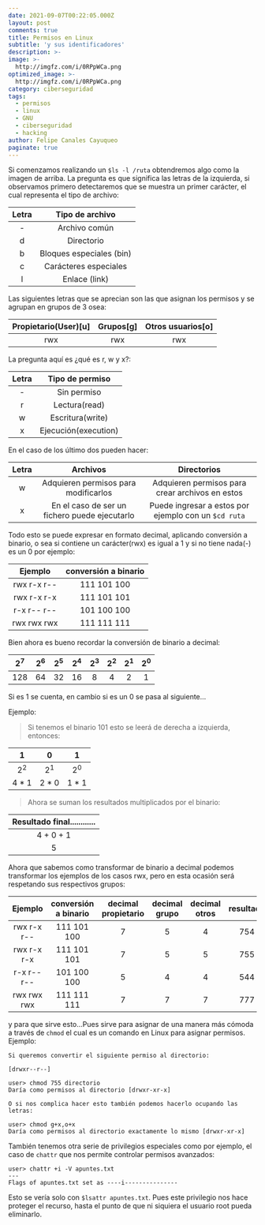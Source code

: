 ```yaml
---
date: 2021-09-07T00:22:05.000Z
layout: post
comments: true
title: Permisos en Linux
subtitle: 'y sus identificadores'
description: >-
image: >-
  http://imgfz.com/i/0RPpWCa.png
optimized_image: >-
  http://imgfz.com/i/0RPpWCa.png
category: ciberseguridad
tags:
  - permisos
  - linux
  - GNU
  - ciberseguridad
  - hacking
author: Felipe Canales Cayuqueo
paginate: true
---
```

Si comenzamos realizando un 	```$ls -l /ruta``` obtendremos algo como la imagen de arriba. La pregunta es que significa las letras de la izquierda, si observamos primero detectaremos que se muestra un primer carácter, el cual representa el tipo de archivo:

| Letra | Tipo de archivo |
| :--------: | :-------: |
| - | Archivo común |
| d | Directorio |
| b | Bloques especiales (bin) |
| c | Carácteres especiales |
| l | Enlace (link) |

Las siguientes letras que se aprecian son las que asignan los permisos y se agrupan en grupos de 3 osea:

| Propietario(User)[u] | Grupos[g] | Otros usuarios[o] |
| :--------: | :-------: | :--------: |
| rwx | rwx | rwx |

La pregunta aquí es ¿qué es r, w y x?:

| Letra | Tipo de permiso |
| :--------: | :-------: |
| - | Sin permiso |
| r | Lectura(read) |
| w | Escritura(write) |
| x | Ejecución(execution) |

En el caso de los último dos pueden hacer:

| Letra | Archivos | Directorios |
| :--------: | :-------: | :--------: |
| w | Adquieren permisos para modificarlos | Adquieren permisos para crear archivos en estos |
| x | En el caso de ser un fichero puede ejecutarlo | Puede ingresar a estos por ejemplo con un ```$cd ruta``` |

Todo esto se puede expresar en formato decimal, aplicando conversión a binario, o sea si contiene un carácter(rwx) es igual a 1 y si no tiene nada(-) es un 0 por ejemplo:

| Ejemplo | conversión a binario |
| :--------: | :-------: |
| rwx r-x r-- | 111 101 100 |
| rwx r-x r-x | 111 101 101 |
| r-x r-- r-- | 101 100 100 |
| rwx rwx rwx | 111 111 111 |

Bien ahora es bueno recordar la conversión de binario a decimal:

| 2<sup>7</sup> | 2<sup>6</sup> | 2<sup>5</sup> | 2<sup>4</sup> | 2<sup>3</sup> | 2<sup>2</sup> | 2<sup>1</sup> | 2<sup>0</sup> |
| :--------: | :-------: | :--------: | :--------: | :--------: | :--------: | :--------: | :--------: |
| 128 | 64 | 32 | 16 | 8 | 4 | 2 | 1 |

Si es 1 se cuenta, en cambio si es un 0 se pasa al siguiente...

Ejemplo:

> Si tenemos el binario  101 esto se leerá de derecha a izquierda, entonces:

| 1 | 0 | 1 |
| :--------: | :-------: | :-------: |
| 2<sup>2</sup> | 2<sup>1</sup> | 2<sup>0</sup> |
| 4 * 1 | 2 * 0 | 1 * 1 |

> Ahora se suman los resultados multiplicados por el binario:

| Resultado final............|
| :--------: |
| 4 + 0 + 1 |
| 5 |

Ahora que sabemos como transformar de binario a decimal podemos transformar los ejemplos de los casos rwx, pero en esta ocasión será respetando sus respectivos grupos:

| Ejemplo | conversión a binario | decimal propietario | decimal grupo | decimal otros | resultado |
| :--------: | :-------: | :-------: | :-------: | :-------: | :-------: |
| rwx r-x r-- | 111 101 100 | 7 | 5 | 4 | 754 |
| rwx r-x r-x | 111 101 101 | 7 | 5 | 5 | 755 |
| r-x r-- r-- | 101 100 100 | 5 | 4 | 4 | 544 |
| rwx rwx rwx | 111 111 111 | 7 | 7 | 7 | 777 |

y para que sirve esto...Pues sirve para asignar de una manera más cómoda a través de ```chmod``` el cual es un comando en Linux para asignar permisos. Ejemplo:
```user
Si queremos convertir el siguiente permiso al directorio:

[drwxr--r--]

user> chmod 755 directorio
Daría como permisos al directorio [drwxr-xr-x]

O si nos complica hacer esto también podemos hacerlo ocupando las letras:

user> chmod g+x,o+x
Daría como permisos al directorio exactamente lo mismo [drwxr-xr-x]
```

También tenemos otra serie de privilegios especiales como por ejemplo, el caso de ```chattr``` que nos permite controlar permisos avanzados:
```user
user> chattr +i -V apuntes.txt
---
Flags of apuntes.txt set as ----i---------------
```
Esto se vería solo con ```$lsattr apuntes.txt```. Pues este privilegio nos hace proteger el recurso, hasta el punto de que ni siquiera el usuario root pueda eliminarlo.
